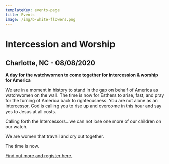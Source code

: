 ```yaml
---
templateKey: events-page
title: Events
image: /img/b-white-flowers.png
---
```

# **Intercession and Worship**

## Charlotte, NC - 08/08/2020

**A day for the watchwomen to come together for intercession & worship for America**

We are in a moment in history to stand in the gap on behalf of America as watchwomen on the wall. The time is now for Esthers to arise, fast, and pray for the turning of America back to righteousness. You are not alone as an Intercessor, God is calling you to rise up and overcome in this hour and say yes to Jesus at all costs.

Calling forth the Intercessors...we can not lose one more of our children on our watch.

We are women that travail and cry out together.

The time is now.

[Find out more and register here.](https://www.eventbrite.com/e/esthers-arise-intercession-and-worship-tickets-112813949560?utm-medium=discovery&utm-campaign=social&utm-content=attendeeshare&aff=escb&utm-source=cp&utm-term=listing)
